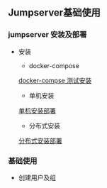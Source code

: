 ## Jumpserver基础使用

### jumpserver 安装及部署

- 安装

  - docker-compose

  [docker-compse 测试安装](https://app.yinxiang.com/OutboundRedirect.action?dest=https%3A%2F%2Fgithub.com%2Fwojiushixiaobai%2Fdocker-compose)

  - 单机安装

  [单机安装部署](https://app.yinxiang.com/OutboundRedirect.action?dest=https%3A%2F%2Fdocs.jumpserver.org%2Fzh%2Fmaster%2Fstep_by_step.html)

  - 分布式安装

  [分布式安装部署](https://app.yinxiang.com/OutboundRedirect.action?dest=https%3A%2F%2Fdocs.jumpserver.org%2Fzh%2Fmaster%2Fsetup_by_prod.html)

### 基础使用

- 创建用户及组

